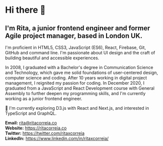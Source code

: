 # Hi there 👋
## I'm Rita, a junior frontend engineer and former Agile project manager, based in London UK.

I'm proficient in HTML5, CSS3, JavaScript (ES6), React, Firebase, Git, GitHub and command line. I'm passionate about UI design and the craft of building beautiful and accessible experiences.

In 2008, I graduated with a Bachelor's degree in Communication Science and Technology, which gave me solid foundations of user-centered design, computer science and coding.
After 10 years working in digital project management, I reignited my passion for coding. In December 2020, I graduated from a JavaScript and React Development course with General Assembly to further deepen my programming skills, and I'm currently working as a junior frontend engineer.

🌱 I'm currently exploring D3.js with React and Next.js, and interested in TypeScript and GraphQL.

**Email:** rita@ritacorreia.co  
**Website:** https://ritacorreia.co  
**Twitter:** https://twitter.com/ritaxcorreia  
**LinkedIn:** https://www.linkedin.com/in/ritaxcorreia/

